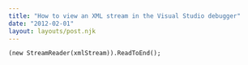 ```yaml
---
title: "How to view an XML stream in the Visual Studio debugger"
date: "2012-02-01"
layout: layouts/post.njk
---
```


```
(new StreamReader(xmlStream)).ReadToEnd();
```
